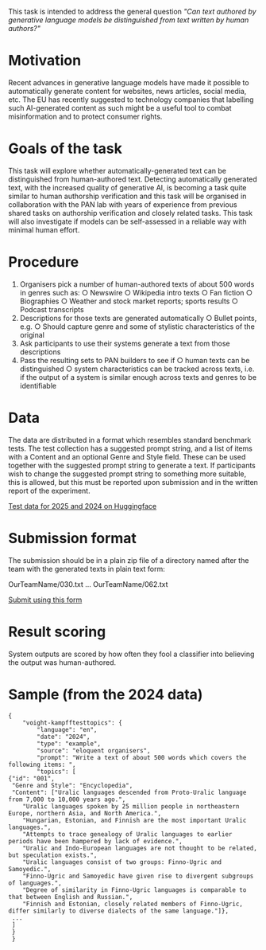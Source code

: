 This task is intended to address the general question *"Can text authored by generative language models be distinguished
from text written by human authors?"*


# Motivation
Recent advances in generative language models have made it possible to
automatically generate content for websites, news articles, social media, etc.
The EU has recently suggested to technology companies that labelling such
AI-generated content as such might be a useful tool to combat misinformation
and to protect consumer rights.

# Goals of the task
This task will explore whether automatically-generated text can be
distinguished from human-authored text. Detecting automatically generated
text, with the increased quality of generative AI, is becoming a task quite similar
to human authorship verification and this task will be organised in collaboration
with the PAN lab with years of experience from previous shared tasks on
authorship verification and closely related tasks.
This task will also investigate if models can be self-assessed in a reliable way
with minimal human effort.

# Procedure

1. Organisers pick a number of human-authored texts of about 500 words in
genres such as:
	○ Newswire
	○ Wikipedia intro texts
	○ Fan fiction
	○ Biographies
	○ Weather and stock market reports; sports results
	○ Podcast transcripts
2. Descriptions for those texts are generated automatically
	○ Bullet points, e.g.
	○ Should capture genre and some of stylistic characteristics of the
original
3. Ask participants to use their systems generate a text from those
descriptions
4. Pass the resulting sets to PAN builders to see if
	○ human texts can be distinguished
	○ system characteristics can be tracked across texts, i.e. if the output
of a system is similar enough across texts and genres to be
identifiable
# Data
The data are distributed in a format which resembles standard benchmark tests.
The test collection has a suggested prompt string, and a list of items with a
Content and an optional Genre and Style field. These can be used together
with the suggested prompt string to generate a text. If participants wish to
change the suggested prompt string to something more suitable, this is allowed,
but this must be reported upon submission and in the written report of the
experiment.

[Test data for 2025 and 2024 on Huggingface](https://huggingface.co/datasets/Eloquent/Voight-Kampff)



# Submission format

The submission should be in a plain zip file of a directory named after the team
with the generated texts in plain text form:

OurTeamName/030.txt
...
OurTeamName/062.txt

[Submit using this form](https://forms.gle/tuypEyDCyoUtnoPS9)

# Result scoring
System outputs are scored by how often they fool a classifier into believing the
output was human-authored.

# Sample (from the 2024 data)



```
{
    "voight-kampfftesttopics": {
        "language": "en",
        "date": "2024",
        "type": "example",
        "source": "eloquent organisers",
        "prompt": "Write a text of about 500 words which covers the following items: ",
        "topics": [
{"id": "001", 
 "Genre and Style": "Encyclopedia",
 "Content": ["Uralic languages descended from Proto-Uralic language from 7,000 to 10,000 years ago.",
	"Uralic languages spoken by 25 million people in northeastern Europe, northern Asia, and North America.",
	"Hungarian, Estonian, and Finnish are the most important Uralic languages.",
	"Attempts to trace genealogy of Uralic languages to earlier periods have been hampered by lack of evidence.",
	"Uralic and Indo-European languages are not thought to be related, but speculation exists.",
	"Uralic languages consist of two groups: Finno-Ugric and Samoyedic.",
	"Finno-Ugric and Samoyedic have given rise to divergent subgroups of languages.",
	"Degree of similarity in Finno-Ugric languages is comparable to that between English and Russian.",
	"Finnish and Estonian, closely related members of Finno-Ugric, differ similarly to diverse dialects of the same language."]},
 ...
 ]
 }
 }
```
